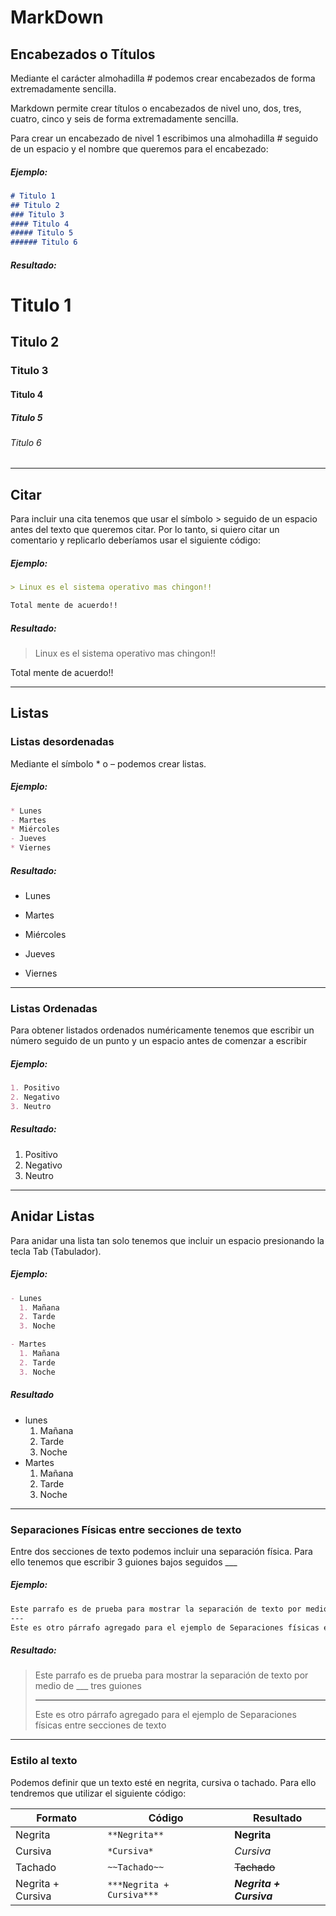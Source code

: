 # MarkDown

## Encabezados o Títulos

Mediante el carácter almohadilla # podemos crear encabezados
de forma extremadamente sencilla.

Markdown permite crear títulos o encabezados de nivel uno, dos, tres, cuatro,
cinco y seis de forma extremadamente sencilla.

Para crear un encabezado de nivel 1 escribimos una almohadilla # seguido de un
espacio y el nombre que queremos para el encabezado:

##### Ejemplo:

```MarkDown
# Titulo 1
## Titulo 2
### Titulo 3
#### Titulo 4
##### Titulo 5
###### Titulo 6
```
##### Resultado:

# Titulo 1
## Titulo 2
### Titulo 3
#### Titulo 4
##### Titulo 5
###### Titulo 6

---

## Citar

Para incluir una cita tenemos que usar el símbolo > seguido de un espacio antes
del texto que queremos citar. Por lo tanto, si quiero citar
un comentario y replicarlo deberíamos usar el siguiente código:

##### Ejemplo:

```MarkDown
> Linux es el sistema operativo mas chingon!!

Total mente de acuerdo!!
```

##### Resultado:

> Linux es el sistema operativo mas chingon!!

Total mente de acuerdo!!

---

## Listas

### Listas desordenadas

Mediante el símbolo * o – podemos crear listas.

##### Ejemplo:

```MarkDown
* Lunes
- Martes
* Miércoles
- Jueves
* Viernes
```
##### Resultado:

* Lunes
- Martes
* Miércoles
- Jueves
* Viernes

---

### Listas Ordenadas

Para obtener listados ordenados numéricamente tenemos que escribir un
número seguido de un punto y un espacio antes de comenzar a escribir


##### Ejemplo:

```MarkDown
1. Positivo
2. Negativo
3. Neutro
```

##### Resultado:

1. Positivo
2. Negativo
3. Neutro

---

## Anidar Listas

Para anidar una lista tan solo tenemos que incluir un espacio presionando la
tecla Tab (Tabulador).

##### Ejemplo:

```MarkDown
- Lunes
  1. Mañana
  2. Tarde
  3. Noche

- Martes
  1. Mañana
  2. Tarde
  3. Noche
```
##### Resultado

- lunes
   1. Mañana
   2. Tarde
   3. Noche
- Martes
   1. Mañana
   2. Tarde
   3. Noche

---

### Separaciones Físicas entre secciones de texto

Entre dos secciones de texto podemos incluir una separación física. Para ello
tenemos que escribir 3 guiones bajos seguidos ___

##### Ejemplo:

```MarkDown
Este parrafo es de prueba para mostrar la separación de texto por medio de ___ tres guiones
---
Este es otro párrafo agregado para el ejemplo de Separaciones físicas entre secciones de texto
```

##### Resultado:

>Este parrafo es de prueba para mostrar la separación de texto por medio de ___ tres guiones
>
>---
>
> Este es otro párrafo agregado para el ejemplo de Separaciones físicas entre secciones de texto

---

### Estilo al texto

Podemos definir que un texto esté en negrita, cursiva o tachado. Para ello tendremos que utilizar el siguiente código:

| Formato | Código | Resultado |
| --- | --- | --- |
| Negrita | ```**Negrita**``` | **Negrita** |
| Cursiva | ```*Cursiva*``` | *Cursiva* |
| Tachado | ```~~Tachado~~``` | ~~Tachado~~ |
| Negrita + Cursiva | ```***Negrita + Cursiva***``` | ***Negrita +  Cursiva*** |
